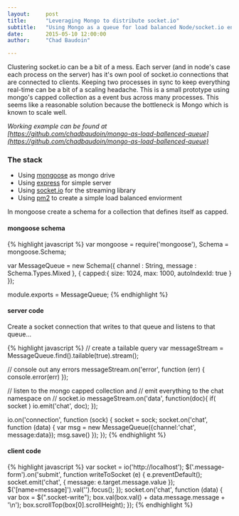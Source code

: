 ```yaml
---
layout:     post
title:      "Leveraging Mongo to distribute socket.io"
subtitle:   "Using Mongo as a queue for load balanced Node/socket.io enviroment"
date:       2015-05-10 12:00:00
author:     "Chad Baudoin"

---
```


Clustering socket.io can be a bit of a mess. Each server (and in node's case each process on the server) has it's own pool of socket.io connections that are connected to clients.  Keeping two processes in sync to keep everything real-time can be a bit of a scaling headache.  This is a small prototype using mongo's capped collection as a event bus across many processes.  This seems like a reasonable solution because the bottleneck is Mongo which is known to scale well.

*Working example can be found at [https://github.com/chadbaudoin/mongo-as-load-ballenced-queue](https://github.com/chadbaudoin/mongo-as-load-ballenced-queue)*

### The stack

* Using [mongoose](https://github.com/learnboost/mongoose/) as mongo drive
* Using [express](https://github.com/strongloop/expressjs.com) for simple server
* Using [socket.io](https://github.com/Automattic/socket.io/) for the streaming library
* Using [pm2](https://github.com/Unitech/pm2) to create a simple load balanced enviorment

In mongoose create a schema for a collection that defines itself as capped.

#### mongoose schema
{% highlight javascript %}
var mongoose = require('mongoose'),
	Schema = mongoose.Schema;

var MessageQueue = new Schema({
	channel     : String,
  	message		: Schema.Types.Mixed
},
{
	capped:{
		size: 1024,
		max: 1000,
		autoIndexId: true
	}
});

module.exports = MessageQueue;
{% endhighlight %}


#### server code

Create a socket connection that writes to that queue and listens to that queue…

{% highlight javascript %}
// create a tailable query
var messageStream = MessageQueue.find().tailable(true).stream();

// console out any errors
messageStream.on('error', function (err) {
	console.error(err)
});

// listen to the mongo capped collection and
// emit everything to the chat namespace on
// socket.io
messageStream.on('data', function(doc){
	if( socket ) io.emit('chat', doc);
});

io.on('connection', function (sock) {
	socket = sock;
	socket.on('chat', function (data) {
		var msg = new MessageQueue({channel:'chat', message:data});
		msg.save()
	});
});
{% endhighlight %}

#### client code
{% highlight javascript %}
var socket = io('http://localhost');
$('.message-form').on('submit', function writeToSocket (e) {
	e.preventDefault();
	socket.emit('chat', { message: e.target.message.value });
	$('[name=message]').val('').focus();
});
socket.on('chat', function (data) {
	var box = $(".socket-write");
	box.val(box.val() + data.message.message + '\n');
	box.scrollTop(box[0].scrollHeight);
});
{% endhighlight %}
